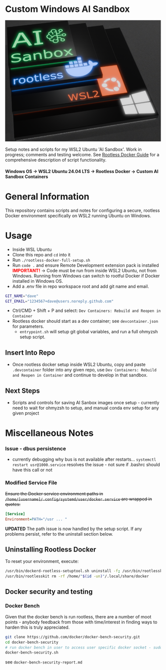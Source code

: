 # Custom Windows AI Sandbox
![tech stack logo](images/ai-sandbox-v01_crop800px.png)

Setup notes and scripts for my WSL2 Ubuntu 'AI Sandbox'. Work in progress; comments and testing welcome. See [Rootless Docker Guide](./rootless_docker_guide.md) for a comprehensive description of script functionality.

#### Windows OS &#8594; WSL2 Ubuntu 24.04 LTS &#8594; Rootless Docker &#8594; Custom AI Sandbox Containers

# General Information

This repository contains scripts and notes for configuring a secure, rootless Docker environment specifically on WSL2 running Ubuntu on Windows.

# Usage

* Inside WSL Ubuntu
* Clone this repo and `cd` into it
* Run `./rootless-docker-full-setup.sh`
* Run `code .` and ensure Remote Development extension pack is installed <span style="color:red; font-weight:bold">IMPORTANT!</span> &#8594; Code must be run from inside WSL2 Ubuntu, not from Windows. Running from Windows can switch to rootful Docker if Docker installed in Windows OS.
* Add a .env file in repo workspace root and add git name and email.
``` bash
GIT_NAME="dave"
GIT_EMAIL="1234567+dave@users.noreply.github.com"
```
* Ctrl/CMD + Shift + P and select: `Dev Containers: Rebuild and Reopen in Container`
* Rootless docker should start as a dev container; see `devcontainer.json` for parameters.
    * `entrypoint.sh` will setup git global variables, and run a full ohmyzsh setup script.

## Insert Into Repo
* Once rootless docker setup inside WSL2 Ubuntu, copy and paste `.devcontainer` folder into any given repo, use `Dev Containers: Rebuild and Reopen in Container` and continue to develop in that sandbox.

## Next Steps
* Scripts and controls for saving AI Sanbox images once setup - currently need to wait for ohmyzsh to setup, and manual conda env setup for any given project




# Miscellaneous Notes

### Issue - dbus persistence
* currently debugging why bus is not available after restarts...
`systemctl restart usr@1000.service` resolves the issue - not sure if .bashrc should have this call or not

### Modified Service File

~~Ensure the Docker service environment paths in `/home/[username]/.config/systemd/user/docker.service` are wrapped in quotes:~~

```ini
[Service]
Environment=PATH="/usr ... "
```

**UPDATED** The path issue is now handled by the setup script. If any problems persist, refer to the uninstall section below.

## Uninstalling Rootless Docker

To reset your environment, execute:

```bash
/usr/bin/dockerd-rootless-setuptool.sh uninstall -f; /usr/bin/rootlesskit rm -rf /home/"$(id -un)"/.local/share/docker
/usr/bin/rootlesskit rm -rf /home/"$(id -un)"/.local/share/docker
```

## Docker security and testing

### Docker Bench

Given that the docker bench is run rootless, there are a number of moot points - anybody feedback from those with time/interest in finding ways to harden this is truly appreciated.
```bash
git clone https://github.com/docker/docker-bench-security.git
cd docker-bench-security
# run docker bench in user to access user specific docker socket - sudo testing is not the idea here
docker-bench-security.sh
```
see `docker-bench-security-report.md`
